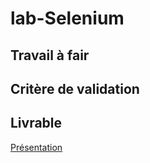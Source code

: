 # lab-Selenium
## Travail à fair

## Critère de validation

## Livrable
[Présentation](https://docs.google.com/presentation/d/11mGkEnjPpbA8mjg_CtdnZHcjLsbLD1BOjOo_eQFAYd4/edit?usp=sharing)
